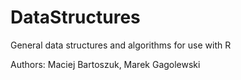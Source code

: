 # DataStructures

General data structures and algorithms for use with R

Authors: Maciej Bartoszuk, Marek Gagolewski
